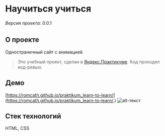 # Научиться учиться

###### Версия проекта: 0.0.1

## О проекте
Одностраничный сайт с анимацией.
> Это учебный проект, сделан в [Яндекс.Практикуме](https://praktikum.yandex.ru). Код проходил код-ревью.
## Демо
[https://romcath.github.io/praktikum_learn-to-learn/](https://romcath.github.io/praktikum_learn-to-learn/.)
![alt-текст](https://raw.githubusercontent.com/romcath/praktikum_learn-to-learn/master/images/main.jpg "Демо")
## Стек технологий
HTML, CSS
